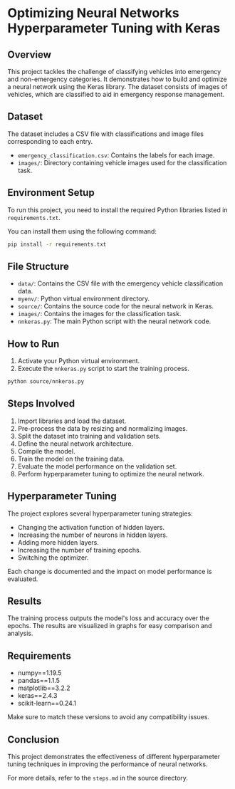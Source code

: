 
# Optimizing Neural Networks Hyperparameter Tuning with Keras

## Overview
This project tackles the challenge of classifying vehicles into emergency and non-emergency categories. It demonstrates how to build and optimize a neural network using the Keras library. The dataset consists of images of vehicles, which are classified to aid in emergency response management.

## Dataset
The dataset includes a CSV file with classifications and image files corresponding to each entry.

- `emergency_classification.csv`: Contains the labels for each image.
- `images/`: Directory containing vehicle images used for the classification task.

## Environment Setup
To run this project, you need to install the required Python libraries listed in `requirements.txt`.

You can install them using the following command:
```bash
pip install -r requirements.txt
```

## File Structure
- `data/`: Contains the CSV file with the emergency vehicle classification data.
- `myenv/`: Python virtual environment directory.
- `source/`: Contains the source code for the neural network in Keras.
- `images/`: Contains the images for the classification task.
- `nnkeras.py`: The main Python script with the neural network code.

## How to Run
1. Activate your Python virtual environment.
2. Execute the `nnkeras.py` script to start the training process.

```bash
python source/nnkeras.py
```

## Steps Involved
1. Import libraries and load the dataset.
2. Pre-process the data by resizing and normalizing images.
3. Split the dataset into training and validation sets.
4. Define the neural network architecture.
5. Compile the model.
6. Train the model on the training data.
7. Evaluate the model performance on the validation set.
8. Perform hyperparameter tuning to optimize the neural network.

## Hyperparameter Tuning
The project explores several hyperparameter tuning strategies:
- Changing the activation function of hidden layers.
- Increasing the number of neurons in hidden layers.
- Adding more hidden layers.
- Increasing the number of training epochs.
- Switching the optimizer.

Each change is documented and the impact on model performance is evaluated.

## Results
The training process outputs the model's loss and accuracy over the epochs. The results are visualized in graphs for easy comparison and analysis.

## Requirements
- numpy==1.19.5
- pandas==1.1.5
- matplotlib==3.2.2
- keras==2.4.3
- scikit-learn==0.24.1

Make sure to match these versions to avoid any compatibility issues.

## Conclusion
This project demonstrates the effectiveness of different hyperparameter tuning techniques in improving the performance of neural networks.

For more details, refer to the `steps.md` in the source directory.
